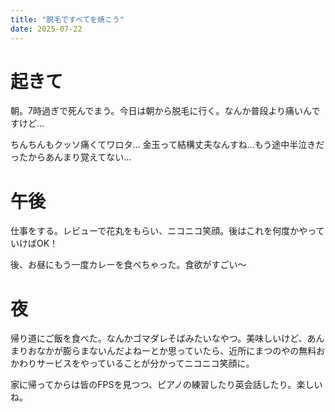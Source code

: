 ```yaml
---
title: "脱毛ですべてを焼こう"
date: 2025-07-22
---
```



# 起きて
朝。7時過ぎで死んでまう。今日は朝から脱毛に行く。なんか普段より痛いんですけど...

ちんちんもクッソ痛くてワロタ... 金玉って結構丈夫なんすね...もう途中半泣きだったからあんまり覚えてない...

# 午後
仕事をする。レビューで花丸をもらい、ニコニコ笑顔。後はこれを何度かやっていけばOK！

後、お昼にもう一度カレーを食べちゃった。食欲がすごい～


# 夜

帰り道にご飯を食べた。なんかゴマダレそばみたいなやつ。美味しいけど、あんまりおなかが膨らまないんだよねーとか思っていたら、近所にまつのやの無料おかわりサービスをやっていることが分かってニコニコ笑顔に。

家に帰ってからは皆のFPSを見つつ、ピアノの練習したり英会話したり。楽しいね。
